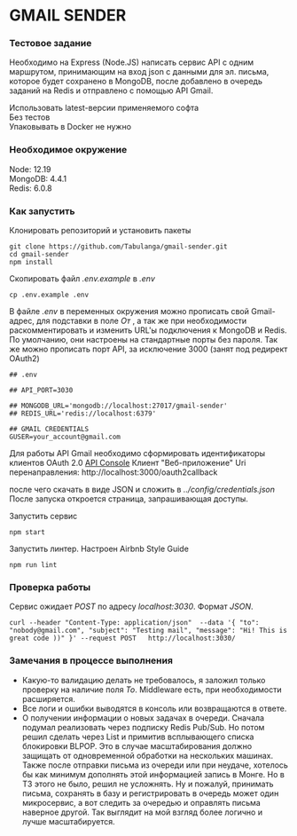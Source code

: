 # GMAIL SENDER

### Тестовое задание
Необходимо на Express (Node.JS) написать сервис API c одним маршрутом, принимающим на вход json с данными для эл. письма, которое будет сохранено в MongoDB, после добавлено в очередь заданий на Redis и отправлено с помощью API Gmail.

Использовать latest-версии применяемого софта   
Без тестов   
Упаковывать в Docker не нужно   

### Необходимое окружение
Node: 12.19   
MongoDB: 4.4.1   
Redis: 6.0.8   

### Как запустить
Клонировать репозиторий и установить пакеты
```
git clone https://github.com/Tabulanga/gmail-sender.git
cd gmail-sender
npm install
```
Cкопировать файл *.env.example* в *.env*
```
cp .env.example .env
```
В файле *.env* в переменных окружения можно прописать свой Gmail-адрес, для подставки в поле *От* , а так же при необходимости раскомментировать и изменить URL'ы подключения к MongoDB и Redis.   
По умолчанию, они настроены на стандартные порты без пароля.
Так же можно прописать порт API, за исключение 3000 (занят под редирект OAuth2)

```
## .env

## API_PORT=3030

## MONGODB_URL='mongodb://localhost:27017/gmail-sender'
## REDIS_URL='redis://localhost:6379'

## GMAIL CREDENTIALS
GUSER=your_account@gmail.com 
```
Для работы API Gmail необходимо сформировать идентификаторы клиентов OAuth 2.0 
[API Console](https://console.developers.google.com/apis/credentials)
Клиент "Веб-приложение"
Uri перенаправления: http://localhost:3000/oauth2callback

после чего скачать в виде JSON и сложить в *../config/credentials.json*
После запуска откроется страница, запрашивающая доступы.

Запустить сервис
```
npm start
```
Запустить линтер. Настроен Airbnb Style Guide
```
npm run lint
```

### Проверка работы
Сервис ожидает *POST* по адресу *localhost:3030*. Формат *JSON*. 
```
curl --header "Content-Type: application/json"  --data '{ "to": "nobody@gmail.com", "subject": "Testing mail", "message": "Hi! This is great code ))" }' --request POST   http://localhost:3030/

```

### Замечания в процессе выполнения
- Какую-то валидацию делать не требовалось, я заложил только проверку на наличие поля *To*. Middleware есть, при необходимости расширяется.
- Все логи и ошибки выводятся в консоль или возвращаются в ответе. 
- О получении информации о новых задачах в очереди. Сначала подумал реализовать через подписку Redis Pub/Sub. Но потом решил сделать через List и примитив всплывающего списка блокировки BLPOP. Это в случае масштабирования должно защищать от одновременной обработки на нескольких машинах. Также после отправки письма из очереди или при неудаче, хотелось бы как минимум дополнять этой информацией запись в Монге. Но в ТЗ этого не было, решил не усложнять. Ну и пожалуй, принимать письма, сохранять в базу и регистрировать в очередь может один микросервис, а вот следить за очередью и оправлять письма наверное другой. Так выглядит на мой взгляд более логично и лучше масштабируется. 
